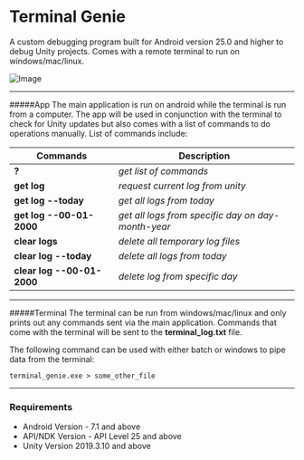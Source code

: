 # Terminal Genie
A custom debugging program built for Android version 25.0 and higher to debug Unity projects.
Comes with a remote terminal to run on windows/mac/linux.

![Image](../3821_WIL/app/ui/screenshots/readme.png)

---
#####App
The main application is run on android while the terminal is run from a computer. 
The app will be used in conjunction with the terminal to check for Unity updates but also 
comes with a list of commands to do operations manually. List of commands include:

| Commands                   | Description                                            |
|----------------------------|--------------------------------------------------------|
| __?__                      | *get list of commands*                                   |
| __get log__                | *request current log from unity*                         |
| __get log --today__        | *get all logs from today*                                |
| __get log --00-01-2000__   | *get all logs from specific day on *day-month-year**     |
| __clear logs__             | *delete all temporary log files*                         |
| __clear log --today__      | *delete all logs from today*                             |
| __clear log --00-01-2000__ | *delete log from specific day*                           |

---
#####Terminal
The terminal can be run from windows/mac/linux and only prints out any commands sent via the main
application. Commands that come with the terminal will be sent to the **terminal_log.txt** 
file.

The following command can be used with either batch or windows to pipe data
from the terminal:
```shell script
terminal_genie.exe > some_other_file
```

---
### Requirements
* Android Version - 7.1 and above
* API/NDK Version - API Level 25 and above
* Unity Version 2019.3.10 and above

